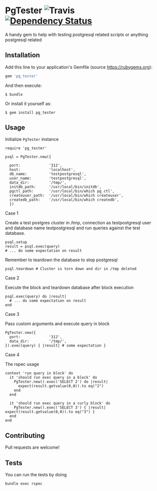 # PgTester  ![Travis](https://travis-ci.org/Microsoft/pgtester.svg?branch=master)   [![Dependency Status](https://www.versioneye.com/user/projects/5760240349310500442edfc3/badge.svg?style=flat)](https://www.versioneye.com/user/projects/5760240349310500442edfc3)

A handy gem to help with testing postgresql related scripts or anything postgresql related

## Installation

Add this line to your application's Gemfile (source https://rubygems.org):

```ruby
gem 'pg_tester'
```

And then execute:

    $ bundle

Or install it yourself as:

    $ gem install pg_tester

## Usage

Initialize `PgTester` instance

```
require 'pg_tester'

psql = PgTester.new({

  port:             '312',
  host:             'localhost',
  db_name:          'testpostgresql',
  user_name:        'testpostgresql',
  data_dir:         '/tmp/',
  initdb_path:      '/usr/local/bin/initdb',
  pgctl_path:       '/usr/local/bin/which pg_ctl',
  createuser_path:  '/usr/local/bin/which createuser',
  createdb_path:    '/usr/local/bin/which createdb',
  })
```

Case 1

Create a test postgres cluster in /tmp, connection as testpostgresql user and database name testpostgresql and run queries against the test database.
```
psql.setup 
result = psql.exec(query)
# ... do some expectation on result
```

Remember to teardown the database to stop postgresql
```
psql.teardown # Cluster is torn down and dir in /tmp deleted
```

Case 2 

Execute the block and teardown database after block execution
```
psql.exec(query) do |result|
  # ... do some expectation on result
end
```

Case 3 

Pass custom arguments and execute query in block
```
PgTester.new({
  port:             '312',
  data_dir:         '/tmp/',
}).exec(query) { |result| # some expectation }
```

Case 4 

The rspec usage

```
context 'run query in block' do
  it 'should run exec query in a block' do
    PgTester.new().exec('SELECT 2') do |result|
      expect(result.getvalue(0,0)).to eq("2")
    end
  end

  it 'should run exec query in a curly block' do
    PgTester.new().exec('SELECT 3') { |result| expect(result.getvalue(0,0)).to eq("3") }
  end
end

```

## Contributing

Pull requests are welcome! 

## Tests

You can run the tests by doing

`bundle exec rspec`
